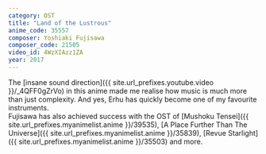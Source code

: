 ```yaml
---
category: OST
title: "Land of the Lustrous"
anime_code: 35557
composer: Yoshiaki Fujisawa
composer_code: 21505
video_id: 4WzXIAzz1ZA
year: 2017
---
```

The [insane sound direction]({{ site.url_prefixes.youtube.video }}/_4QFF0gZrVo) in this anime made me realise how music is much more than just complexity. And yes, Erhu has quickly become one of my favourite instruments.\
Fujisawa has also achieved success with the OST of [Mushoku Tensei]({{ site.url_prefixes.myanimelist.anime }}/39535), [A Place Further Than The Universe]({{ site.url_prefixes.myanimelist.anime }}/35839), [Revue Starlight]({{ site.url_prefixes.myanimelist.anime }}/35503) and more.